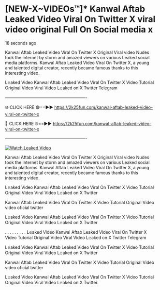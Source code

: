 # [NEW-X~VIDEOs™]* Kanwal Aftab Leaked Video Viral On Twitter X viral video original Full On Social media x

18 seconds ago

Kanwal Aftab Leaked Video Viral On Twitter X Original Viral video Nudes took the internet by storm and amazed viewers on various Leaked social media platforms. Kanwal Aftab Leaked Video Viral On Twitter X, a young and talented digital creator, recently became famous thanks to this interesting video.

L𝚎aked Video Kanwal Aftab Leaked Video Viral On Twitter X Video Tutorial Original Video Viral Video L𝚎aked on X Twitter Telegram

———————————————————-

🌐 CLICK HERE 🟢==►► https://2k25fun.com/kanwal-aftab-leaked-video-viral-on-twitter-x

🔴 CLICK HERE 🌐==►► https://2k25fun.com/kanwal-aftab-leaked-video-viral-on-twitter-x

———————————————————-

[![Watch Leaked Video](https://miro.medium.com/v2/resize:fit:828/format:webp/1*cilzJN44JGOrTw9NJCrNHA.gif "Watch Leaked Video")](https://2k25fun.com/kanwal-aftab-leaked-video-viral-on-twitter-x)

Kanwal Aftab Leaked Video Viral On Twitter X Original Viral video Nudes took the internet by storm and amazed viewers on various Leaked social media platforms. Kanwal Aftab Leaked Video Viral On Twitter X, a young and talented digital creator, recently became famous thanks to this interesting video.

L𝚎aked Video Kanwal Aftab Leaked Video Viral On Twitter X Video Tutorial Original Video Viral Video L𝚎aked on X Twitter

Kanwal Aftab Leaked Video Viral On Twitter X Video Tutorial Original Video video oficial twitter

L𝚎aked Video Kanwal Aftab Leaked Video Viral On Twitter X Video Tutorial Original Video Viral Video L𝚎aked on X Twitter

. . . . . . . . . L𝚎aked Video Kanwal Aftab Leaked Video Viral On Twitter X Video Tutorial Original Video Viral Video L𝚎aked on X Twitter Telegram

L𝚎aked Video Kanwal Aftab Leaked Video Viral On Twitter X Video Tutorial Original Video Viral Video L𝚎aked on X Twitter

Kanwal Aftab Leaked Video Viral On Twitter X Video Tutorial Original Video video oficial twitter

L𝚎aked Video Kanwal Aftab Leaked Video Viral On Twitter X Video Tutorial Original Video Viral Video L𝚎aked on X Twitter.